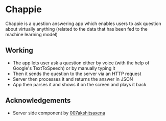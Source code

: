 # Chappie

Chappie is a question answering app which enables users to ask question about virtually anything (related to the data that has been fed to the machine learning model)

## Working

- The app lets user ask a question either by voice (with the help of Google's TextToSpeech) or by manually typing it
- Then it sends the question to the server via an HTTP request
- Server then processes it and returns the answer in JSON
- App then parses it and shows it on the screen and plays it back


## Acknowledgements

- Server side component by [007akshitsaxena](https://github.com/007akshitsaxena/Chappie)
